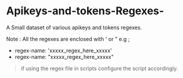 # Apikeys-and-tokens-Regexes-
A Small dataset of various apikeys and tokens regexes.

Note : 
All the regexes are enclosed with '  or "  e.g ;
- regex-name: 'xxxxx_regex_here_xxxxx'
- regex-name: "xxxxx_regex_here_xxxxx"

>if using the regex file in scripts configure the script accordingly.
